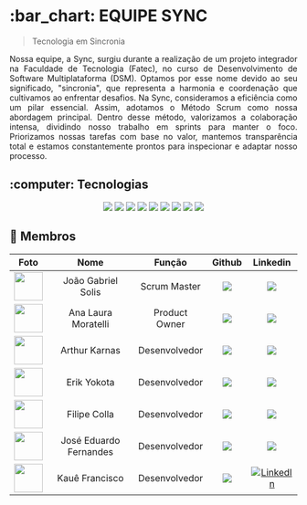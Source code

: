 <h1>:bar_chart: EQUIPE SYNC</h1>

> Tecnologia em Sincronia
<div align="justify">
Nossa equipe, a Sync, surgiu durante a realização de um projeto integrador na Faculdade de Tecnologia (Fatec), no curso
de Desenvolvimento de Software Multiplataforma (DSM). Optamos por esse nome devido ao seu significado, "sincronia", que
representa a harmonia e coordenação que cultivamos ao enfrentar desafios.
Na Sync, consideramos a eficiência como um pilar essencial. Assim, adotamos o Método Scrum como nossa abordagem
principal. Dentro desse método, valorizamos a colaboração intensa, dividindo nosso trabalho em sprints para manter o
foco. Priorizamos nossas tarefas com base no valor, mantemos transparência total e estamos constantemente prontos para
inspecionar e adaptar nosso processo.
</div>

<h2>:computer: Tecnologias </h2>

<div align="center">
    <img src="https://img.shields.io/badge/Microsoft-666666?style=for-the-badge&logo=microsoft&logoColor=white&color=000000" />
    <img src="https://img.shields.io/badge/Figma-F24E1E?style=for-the-badge&logo=figma&logoColor=white&color=000000" />
    <img src="https://img.shields.io/badge/Python-3776AB?style=for-the-badge&logo=python&logoColor=white&color=000000" />
    <img src="https://img.shields.io/badge/Slack-4A154B?style=for-the-badge&logo=slack&logoColor=white&color=000000" />
    <img src="https://img.shields.io/badge/Node.js-339933?style=for-the-badge&logo=node.js&logoColor=white&color=000000" />
    <img src="https://img.shields.io/badge/React-339933?style=for-the-badge&logo=React&logoColor=white&color=000000" />
    <img src="https://img.shields.io/badge/TypeScript-3178C6?style=for-the-badge&logo=typescript&logoColor=white&color=000000" />
    <img src="https://img.shields.io/badge/HTML-239120?style=for-the-badge&logo=html5&logoColor=white&color=000000" />
    <img src="https://img.shields.io/badge/CSS-239120?&style=for-the-badge&logo=css3&logoColor=white&color=000000" />


</div>

## 👥 Membros

| Foto | Nome | Função | Github | Linkedin |
| :---------: | :---------: | :---------------------: | :-----------------: | :-------: |
| <img src="https://github.com/joaogabgr.png?size=50" width=50px> | João Gabriel Solis | Scrum Master | <a href="https://github.com/joaogabgr"><img src="https://img.shields.io/badge/GitHub-100000?style=for-the-badge&logo=github&logoColor=white"></a> | <a href="https://www.linkedin.com/in/joaoggbs/"><img src="https://img.shields.io/badge/LinkedIn-0077B5?style=for-the-badge&logo=linkedin&logoColor=white"></a> |
| <img src="https://github.com/Ana-Laura-Moratelli.png?size=50" width=50px> | Ana Laura Moratelli | Product Owner | <a href="https://github.com/Ana-Laura-Moratelli"><img src="https://img.shields.io/badge/GitHub-100000?style=for-the-badge&logo=github&logoColor=white"></a> | <a href="https://www.linkedin.com/in/anamoratelli/"><img src="https://img.shields.io/badge/LinkedIn-0077B5?style=for-the-badge&logo=linkedin&logoColor=white"></a> |
| <img src="https://github.com/Karnas01.png?size=50" width=50px> | Arthur Karnas | Desenvolvedor | <a href="https://github.com/Karnas01"><img src="https://img.shields.io/badge/GitHub-100000?style=for-the-badge&logo=github&logoColor=white"></a> | <a href="https://www.linkedin.com/in/arthur-karnas-da-rocha-b90433271/"><img src="https://img.shields.io/badge/LinkedIn-0077B5?style=for-the-badge&logo=linkedin&logoColor=white"></a> |
| <img src="https://github.com/yokotaerik.png?size=50" width=50px> | Erik Yokota | Desenvolvedor | <a href="https://github.com/yokotaerik"><img src="https://img.shields.io/badge/GitHub-100000?style=for-the-badge&logo=github&logoColor=white"></a> | <a href="https://www.linkedin.com/in/erik-camara-yokota-685439233/"><img src="https://img.shields.io/badge/LinkedIn-0077B5?style=for-the-badge&logo=linkedin&logoColor=white"></a> |
| <img src="https://github.com/collafilipe.png?size=50" width=50px> | Filipe Colla | Desenvolvedor | <a href="https://github.com/collafilipe"><img src="https://img.shields.io/badge/GitHub-100000?style=for-the-badge&logo=github&logoColor=white"></a> | <a href="https://www.linkedin.com/in/filipe-colla?utm_source=share&utm_campaign=share_via&utm_content=profile&utm_medium=ios_app"><img src="https://img.shields.io/badge/LinkedIn-0077B5?style=for-the-badge&logo=linkedin&logoColor=white"></a> |
| <img src="https://github.com/ZduardoPereira.png?size=50" width=50px> | José Eduardo Fernandes | Desenvolvedor | <a href="https://github.com/ZduardoPereira"><img src="https://img.shields.io/badge/GitHub-100000?style=for-the-badge&logo=github&logoColor=white"></a> | <a href="https://www.linkedin.com/in/jos%C3%A9-eduardo-fernandes-pereira-b26517284/"><img src="https://img.shields.io/badge/LinkedIn-0077B5?style=for-the-badge&logo=linkedin&logoColor=white"></a> |
| <img src="https://github.com/Kaue-Francisco.png?size=50" width=50px> | Kauê Francisco | Desenvolvedor | <a href="https://github.com/Kaue-Francisco"><img src="https://img.shields.io/badge/GitHub-100000?style=for-the-badge&logo=github&logoColor=white"></a> | <a href="https://www.linkedin.com/in/kau%C3%AA-francisco-3b13aa255/"><img src="https://img.shields.io/badge/LinkedIn-0077B5?style=for-the-badge&logo=linkedin&logoColor=white" alt="LinkedIn"></a> |
